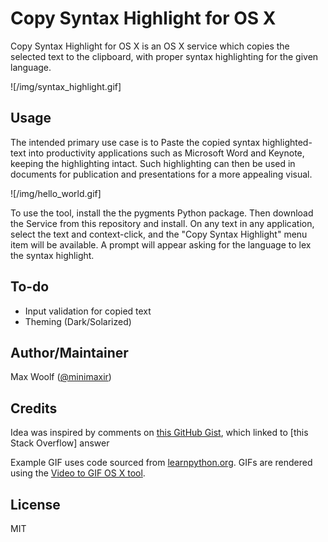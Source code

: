 # Copy Syntax Highlight for OS X

Copy Syntax Highlight for OS X is an OS X service which copies the selected text to the clipboard, with proper syntax highlighting for the given language.

![/img/syntax_highlight.gif]

## Usage

The intended primary use case is to Paste the copied syntax highlighted-text into productivity applications such as Microsoft Word and Keynote, keeping the highlighting intact. Such highlighting can then be used in documents for publication and presentations for a more appealing visual.

![/img/hello_world.gif]

To use the tool, install the the pygments Python package. Then download the Service from this repository and install. On any text in any application, select the text and context-click, and the "Copy Syntax Highlight" menu item will be available. A prompt will appear asking for the language to lex the syntax highlight.

## To-do

* Input validation for copied text
* Theming (Dark/Solarized)

## Author/Maintainer

Max Woolf ([@minimaxir](http://minimaxir.com))

## Credits

Idea was inspired by comments on [this GitHub Gist](https://gist.github.com/jimbojsb/1630790), which linked to [this Stack Overflow] answer

Example GIF uses code sourced from [learnpython.org](http://www.learnpython.org/en/Hello,_World!). GIFs are rendered using the [Video to GIF OS X tool](https://github.com/minimaxir/video-to-gif-osx).

## License

MIT